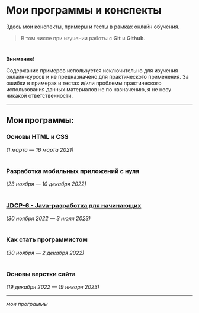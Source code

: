 # Мои программы и конспекты
Здесь мои конспекты, примеры и тесты в рамках онлайн обучения.
>	В том числе при изучении работы с **Git** и **Github**.
#
**Внимание!** 

Содержание примеров используется исключительно для изучения онлайн-курсов и не предназначено для практического применения.
За ошибки в примерах и тестах и/или проблемы практического использования данных материалов не по назначению, я не несу никакой ответственности.
***
## Мои программы:

### Основы HTML и CSS
*(1 марта — 16 марта 2021)*
#

### Разработка мобильных приложений с нуля
*(23 ноября — 10 декабря 2022)*
#

### [JDCP-6 - Java-разработка для начинающих](./JDCP-6/README.md)
*(30 ноября 2022 — 3 июля 2023)*
#

### Как стать программистом
*(30 ноября — 2 декабря 2022)*
#

### Основы верстки сайта
*(19 декабря 2022 — 19 января 2023)*

---
*мои программы*
